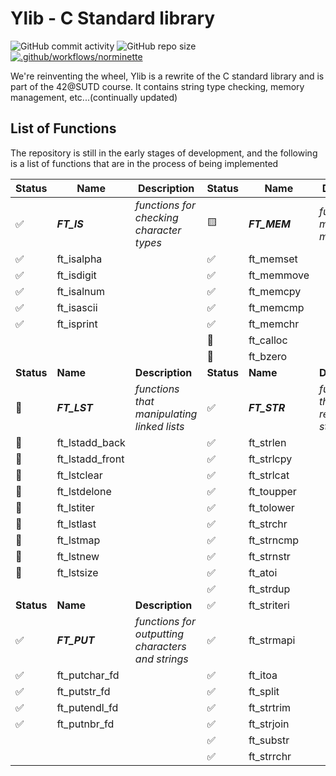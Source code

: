 # Ylib - C Standard library

![GitHub commit activity](https://img.shields.io/github/commit-activity/t/yuann3/Ylib) ![GitHub repo size](https://img.shields.io/github/repo-size/yuann3/Ylib) [![.github/workflows/norminette](https://github.com/yuann3/Ylib/actions/workflows/norminette.yml/badge.svg)](https://github.com/yuann3/Ylib/actions/workflows/norminette.yml)


We're reinventing the wheel, Ylib is a rewrite of the C standard library and is part of the 42@SUTD course. It contains string type checking, memory management, etc...(continually updated)

## List of Functions

The repository is still in the early stages of development, and the following is a list of functions that are in the process of being implemented


| **Status** | **Name**        | **Description**                                   | **Status** | **Name**     | **Description**                        |
| ---------- | --------------- | ------------------------------------------------- | ---------- | ------------ | -------------------------------------- |
| ✅          | **_FT_IS_**     | _functions for checking character types_          | 🟨          | **_FT_MEM_** | _functions for memory management_      |
| ✅          | ft_isalpha      |                                                   | ✅          | ft_memset    |                                        |
| ✅          | ft_isdigit      |                                                   | ✅          | ft_memmove   |                                        |
| ✅          | ft_isalnum      |                                                   | ✅          | ft_memcpy    |                                        |
| ✅          | ft_isascii      |                                                   | ✅          | ft_memcmp    |                                        |
| ✅          | ft_isprint      |                                                   | ✅          | ft_memchr    |                                        |
|            |                 |                                                   | 🔲          | ft_calloc    |                                        |
|            |                 |                                                   | 🔲          | ft_bzero     |                                        |
| **Status** | **Name**        | **Description**                                   | **Status** | **Name**     | **Description**                        |
| 🔲          | **_FT_LST_**    | _functions that manipulating linked lists_        | ✅          | **_FT_STR_** | _functions that are related to string_ |
| 🔲          | ft_lstadd_back  |                                                   | ✅          | ft_strlen    |                                        |
| 🔲          | ft_lstadd_front |                                                   | ✅          | ft_strlcpy   |                                        |
| 🔲          | ft_lstclear     |                                                   | ✅          | ft_strlcat   |                                        |
| 🔲          | ft_lstdelone    |                                                   | ✅          | ft_toupper   |                                        |
| 🔲          | ft_lstiter      |                                                   | ✅          | ft_tolower   |                                        |
| 🔲          | ft_lstlast      |                                                   | ✅          | ft_strchr    |                                        |
| 🔲          | ft_lstmap       |                                                   | ✅          | ft_strncmp   |                                        |
| 🔲          | ft_lstnew       |                                                   | ✅          | ft_strnstr   |                                        |
| 🔲          | ft_lstsize      |                                                   | ✅          | ft_atoi      |                                        |
|            |                 |                                                   | ✅          | ft_strdup    |                                        |
| **Status** | **Name**        | **Description**                                   | ✅          | ft_striteri  |                                        |
| ✅          | **_FT_PUT_**    | _functions for outputting characters and strings_ | ✅          | ft_strmapi   |                                        |
| ✅          | ft_putchar_fd   |                                                   | ✅          | ft_itoa      |                                        |
| ✅          | ft_putstr_fd    |                                                   | ✅          | ft_split     |                                        |
| ✅          | ft_putendl_fd   |                                                   | ✅          | ft_strtrim   |                                        |
| ✅          | ft_putnbr_fd    |                                                   | ✅          | ft_strjoin   |                                        |
|            |                 |                                                   | ✅          | ft_substr    |                                        |
|            |                 |                                                   | ✅          | ft_strrchr   |                                        |